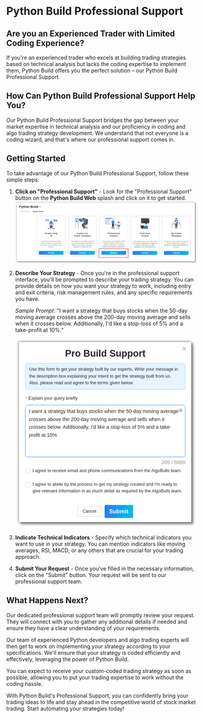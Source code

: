 # Python Build Professional Support

## Are you an Experienced Trader with Limited Coding Experience?

If you're an experienced trader who excels at building trading strategies based on technical analysis but lacks the coding expertise to implement them, Python Build offers you the perfect solution – our Python Build Professional Support.

## How Can Python Build Professional Support Help You?

Our Python Build Professional Support bridges the gap between your market expertise in technical analysis and our proficiency in coding and algo trading strategy development. We understand that not everyone is a coding wizard, and that's where our professional support comes in.

## Getting Started

To take advantage of our Python Build Professional Support, follow these simple steps:

1. **Click on "Professional Support"** - Look for the "Professional Support" button on the **Python Build Web** splash and click on it to get started.
   ![Professional Support Button](imgs_v2/python_build_professional_support_button.png)

2. **Describe Your Strategy** - Once you're in the professional support interface, you'll be prompted to describe your trading strategy. You can provide details on how you want your strategy to work, including entry and exit criteria, risk management rules, and any specific requirements you have.

     *Sample Prompt*: "I want a strategy that buys stocks when the 50-day moving average crosses above the 200-day moving average and sells when it crosses below. Additionally, I'd like a stop-loss of 5% and a take-profit at 10%."

     ![Strategy Prompt](imgs_v2/python_build_professional_support.png)

3. **Indicate Technical Indicators** - Specify which technical indicators you want to use in your strategy. You can mention indicators like moving averages, RSI, MACD, or any others that are crucial for your trading approach.

4. **Submit Your Request** - Once you've filled in the necessary information, click on the "Submit" button. Your request will be sent to our professional support team.

## What Happens Next?

Our dedicated professional support team will promptly review your request. They will connect with you to gather any additional details if needed and ensure they have a clear understanding of your requirements.

Our team of experienced Python developers and algo trading experts will then get to work on implementing your strategy according to your specifications. We'll ensure that your strategy is coded efficiently and effectively, leveraging the power of Python Build.

You can expect to receive your custom-coded trading strategy as soon as possible, allowing you to put your trading expertise to work without the coding hassle.

With Python Build's Professional Support, you can confidently bring your trading ideas to life and stay ahead in the competitive world of stock market trading. Start automating your strategies today!
